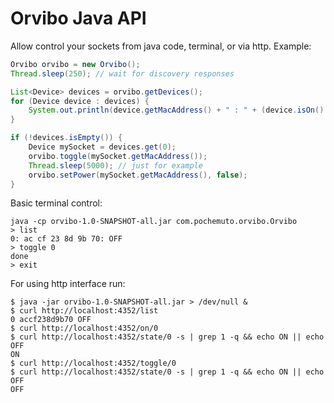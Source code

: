 Orvibo Java API
===============

Allow control your sockets from java code, terminal, or via http.
Example:

```java
Orvibo orvibo = new Orvibo();
Thread.sleep(250); // wait for discovery responses

List<Device> devices = orvibo.getDevices();
for (Device device : devices) {
    System.out.println(device.getMacAddress() + " : " + (device.isOn() ? "ON" : "OFF"));
}

if (!devices.isEmpty()) {
    Device mySocket = devices.get(0);
    orvibo.toggle(mySocket.getMacAddress());
    Thread.sleep(5000); // just for example
    orvibo.setPower(mySocket.getMacAddress(), false);
}
```

Basic terminal control:
```
java -cp orvibo-1.0-SNAPSHOT-all.jar com.pochemuto.orvibo.Orvibo
> list
0: ac cf 23 8d 9b 70: OFF
> toggle 0
done
> exit
```

For using http interface run:
```
$ java -jar orvibo-1.0-SNAPSHOT-all.jar > /dev/null &
$ curl http://localhost:4352/list
0 accf238d9b70 OFF
$ curl http://localhost:4352/on/0
$ curl http://localhost:4352/state/0 -s | grep 1 -q && echo ON || echo OFF
ON
$ curl http://localhost:4352/toggle/0
$ curl http://localhost:4352/state/0 -s | grep 1 -q && echo ON || echo OFF
OFF
```
